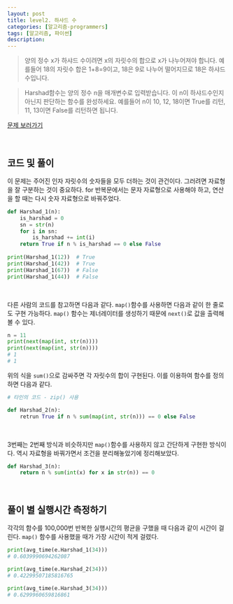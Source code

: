 ```yaml
---
layout: post
title: level2. 하샤드 수
categories: [알고리즘-programmers]
tags: [알고리즘, 파이썬]
description: 
---
```


> 양의 정수 x가 하샤드 수이려면 x의 자릿수의 합으로 x가 나누어져야 합니다.
예를들어 18의 자릿수 합은 1+8=9이고, 18은 9로 나누어 떨어지므로 
18은 하샤드 수입니다.

> Harshad함수는 양의 정수 n을 매개변수로 입력받습니다. 
이 n이 하샤드수인지 아닌지 판단하는 함수를 완성하세요.
예를들어 n이 10, 12, 18이면 True를 리턴,
11, 13이면 False를 리턴하면 됩니다.

<a href="https://programmers.co.kr/learn/challenge_codes/130" target="_blank">문제 보러가기</a>

<br>

## 코드 및 풀이

이 문제는 주어진 인자 자릿수의 숫자들을 모두 더하는 것이 관건이다. 그러려면 자료형을 잘 구분하는 것이 중요하다. for 반복문에서는 문자 자료형으로 사용해야 하고, 연산을 할 때는 다시 숫자 자료형으로 바꿔주었다. 

```python
def Harshad_1(n):
    is_harshad = 0
    sn = str(n)
    for i in sn:
        is_harshad += int(i)
    return True if n % is_harshad == 0 else False
    
print(Harshad_1(12))  # True
print(Harshad_1(42))  # True
print(Harshad_1(67))  # False
print(Harshad_1(44))  # False
```

<br>


다른 사람의 코드를 참고하면 다음과 같다. `map()`함수를 사용하면 다음과 같이 한 줄로도 구현 가능하다. `map()` 함수는 제너레이터를 생성하기 때문에 `next()`로 값을 출력해볼 수 있다. 

```python
n = 11
print(next(map(int, str(n))))
print(next(map(int, str(n))))
# 1
# 1
```

위의 식을 `sum()`으로 감싸주면 각 자릿수의 합이 구현된다. 이를 이용하여 함수를 정의하면 다음과 같다. 

```python
# 타인의 코드 - zip() 사용

def Harshad_2(n):
    retrun True if n % sum(map(int, str(n))) == 0 else False
```

<br>

3번째는 2번째 방식과 비슷하지만 `map()`함수를 사용하지 않고 간단하게 구현한 방식이다. 역시 자료형을 바꿔가면서 조건을 분리해놓았기에 정리해보았다. 

```python
def Harshad_3(n):
    return n % sum(int(x) for x in str(n)) == 0
```

<br>

## 풀이 별 실행시간 측정하기 

각각의 함수를 100,000번 반복한 실행시간의 평균을 구했을 때 다음과 같이 시간이 걸린다. `map()` 함수를 사용했을 때가 가장 시간이 적게 걸렸다. 

```python
print(avg_time(e.Harshad_1(34)))
# 0.6039990694262087

print(avg_time(e.Harshad_2(34)))
# 0.42299507185816765

print(avg_time(e.Harshad_3(34)))
# 0.6299960659816861
```

<br>
